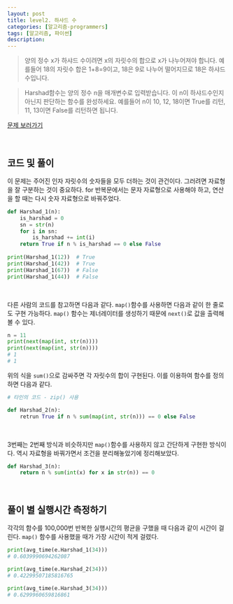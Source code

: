 ```yaml
---
layout: post
title: level2. 하샤드 수
categories: [알고리즘-programmers]
tags: [알고리즘, 파이썬]
description: 
---
```


> 양의 정수 x가 하샤드 수이려면 x의 자릿수의 합으로 x가 나누어져야 합니다.
예를들어 18의 자릿수 합은 1+8=9이고, 18은 9로 나누어 떨어지므로 
18은 하샤드 수입니다.

> Harshad함수는 양의 정수 n을 매개변수로 입력받습니다. 
이 n이 하샤드수인지 아닌지 판단하는 함수를 완성하세요.
예를들어 n이 10, 12, 18이면 True를 리턴,
11, 13이면 False를 리턴하면 됩니다.

<a href="https://programmers.co.kr/learn/challenge_codes/130" target="_blank">문제 보러가기</a>

<br>

## 코드 및 풀이

이 문제는 주어진 인자 자릿수의 숫자들을 모두 더하는 것이 관건이다. 그러려면 자료형을 잘 구분하는 것이 중요하다. for 반복문에서는 문자 자료형으로 사용해야 하고, 연산을 할 때는 다시 숫자 자료형으로 바꿔주었다. 

```python
def Harshad_1(n):
    is_harshad = 0
    sn = str(n)
    for i in sn:
        is_harshad += int(i)
    return True if n % is_harshad == 0 else False
    
print(Harshad_1(12))  # True
print(Harshad_1(42))  # True
print(Harshad_1(67))  # False
print(Harshad_1(44))  # False
```

<br>


다른 사람의 코드를 참고하면 다음과 같다. `map()`함수를 사용하면 다음과 같이 한 줄로도 구현 가능하다. `map()` 함수는 제너레이터를 생성하기 때문에 `next()`로 값을 출력해볼 수 있다. 

```python
n = 11
print(next(map(int, str(n))))
print(next(map(int, str(n))))
# 1
# 1
```

위의 식을 `sum()`으로 감싸주면 각 자릿수의 합이 구현된다. 이를 이용하여 함수를 정의하면 다음과 같다. 

```python
# 타인의 코드 - zip() 사용

def Harshad_2(n):
    retrun True if n % sum(map(int, str(n))) == 0 else False
```

<br>

3번째는 2번째 방식과 비슷하지만 `map()`함수를 사용하지 않고 간단하게 구현한 방식이다. 역시 자료형을 바꿔가면서 조건을 분리해놓았기에 정리해보았다. 

```python
def Harshad_3(n):
    return n % sum(int(x) for x in str(n)) == 0
```

<br>

## 풀이 별 실행시간 측정하기 

각각의 함수를 100,000번 반복한 실행시간의 평균을 구했을 때 다음과 같이 시간이 걸린다. `map()` 함수를 사용했을 때가 가장 시간이 적게 걸렸다. 

```python
print(avg_time(e.Harshad_1(34)))
# 0.6039990694262087

print(avg_time(e.Harshad_2(34)))
# 0.42299507185816765

print(avg_time(e.Harshad_3(34)))
# 0.6299960659816861
```

<br>
